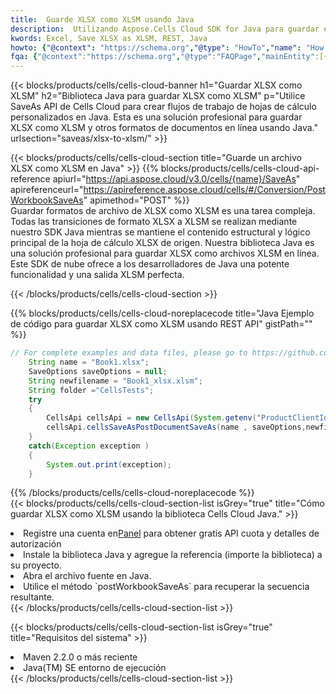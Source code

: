 ```yaml
---
title:  Guarde XLSX como XLSM usando Java
description:  Utilizando Aspose.Cells Cloud SDK for Java para guardar el archivo en formato XLSX como archivo en formato XLSM.
kwords: Excel, Save XLSX as XLSM, REST, Java
howto: {"@context": "https://schema.org","@type": "HowTo","name": "How to save XLSX as XLSM using the Cells Cloud Java library.","description": "How to save XLSX as XLSM using the Cells Cloud Java library.","image": {"@type": "ImageObject"},"url": "/java/saveas/xlsx-to-xlsm/","step": [{ "@type": "HowToStep","name": "How to save XLSX as XLSM using the Cells Cloud Java library. step 1", "image": {"@type": "ImageObject",},"url": "/java/saveas/xlsx-to-xlsm/","text": "Register an account at <a href='https://dashboard.aspose.cloud/'>Dashboard</a> to get free API quota & authorization details",},{ "@type": "HowToStep","name": "How to save XLSX as XLSM using the Cells Cloud Java library. step 1", "image": {"@type": "ImageObject",},"url": "/java/saveas/xlsx-to-xlsm/","text": "Install Java library and add the reference (import the library) to your project.",},{ "@type": "HowToStep","name": "How to save XLSX as XLSM using the Cells Cloud Java library. step 1", "image": {"@type": "ImageObject",},"url": "/java/saveas/xlsx-to-xlsm/","text": "Open the source file in Java.",},{ "@type": "HowToStep","name": "How to save XLSX as XLSM using the Cells Cloud Java library. step 1", "image": {"@type": "ImageObject",},"url": "/java/saveas/xlsx-to-xlsm/","text": "Use the `postWorkbookSaveAs` method to retrieve the resulting stream.",}, ],"supply": {"@type": "HowToSupply","name": "document"},"tool": [{"@type": "HowToTool","name": "IntelliJ IDEA, Visual Studio Code, Eclipse"},{"@type": "HowToTool","name": "Aspose Cells"}],"totalTime": "PT6M"}
fqa: {"@context":"https://schema.org","@type":"FAQPage","mainEntity":[{"@type":"Question","name":"Why save file as other formats file in C# using REST API?","acceptedAnswer":{"@type":"Answer","text":"Documents are encoded in many ways, and some files may be incompatible with the software you use. To open and read such files, just save them as appropriate file formats.<br/><ol><li>Install .NET SDK and add the reference (import the library) to your project.</li><li>Open the source file in C# using REST API.</li><li>Call the PostWorkbookSaveAsRequest() method, passing an output filename with required extension.</li><li>Get the result of save as a separate file.</li></ol>"}},{"@type":"Question","name":"What file formats can I save as with your C# library?","acceptedAnswer":{"@type":"Answer","text":"We support a variety of file formats for conversion using .NET library, including XLSX, Excel, xls , PDF, CSV, HTML, Markdown, XML, PNG, JPG, TIFF, Json, TXT and many more."}},{"@type":"Question","name":"What is the maximum allowed file size for conversion using this .NET library?","acceptedAnswer":{"@type":"Answer","text":"There are no file size limits for format conversions using .NET library."}}]}
---
```

{{< blocks/products/cells/cells-cloud-banner h1="Guardar XLSX como XLSM" h2="Biblioteca Java para guardar XLSX como XLSM" p="Utilice SaveAs API de Cells Cloud para crear flujos de trabajo de hojas de cálculo personalizados en Java. Esta es una solución profesional para guardar XLSX como XLSM y otros formatos de documentos en línea usando Java." urlsection="saveas/xlsx-to-xlsm/" >}}

{{< blocks/products/cells/cells-cloud-section title="Guarde un archivo XLSX como XLSM en Java" >}}
{{% blocks/products/cells/cells-cloud-api-reference apiurl="https://api.aspose.cloud/v3.0/cells/{name}/SaveAs" apireferenceurl="https://apireference.aspose.cloud/cells/#/Conversion/PostWorkbookSaveAs" apimethod="POST" %}}
<br/>
Guardar formatos de archivo de XLSX como XLSM es una tarea compleja. Todas las transiciones de formato XLSX a XLSM se realizan mediante nuestro SDK Java mientras se mantiene el contenido estructural y lógico principal de la hoja de cálculo XLSX de origen. Nuestra biblioteca Java es una solución profesional para guardar XLSX como archivos XLSM en línea. Este SDK de nube ofrece a los desarrolladores de Java una potente funcionalidad y una salida XLSM perfecta.

{{< /blocks/products/cells/cells-cloud-section >}}

{{% blocks/products/cells/cells-cloud-noreplacecode title="Java Ejemplo de código para guardar XLSX como XLSM usando REST API" gistPath="" %}}
  
```java
// For complete examples and data files, please go to https://github.com/aspose-cells-cloud/aspose-cells-cloud-java/
    String name = "Book1.xlsx";
    SaveOptions saveOptions = null;
    String newfilename = "Book1_xlsx.xlsm";
    String folder ="CellsTests";
    try 
    {
        CellsApi cellsApi = new CellsApi(System.getenv("ProductClientId"), System.getenv("ProductClientSecret"));
        cellsApi.cellsSaveAsPostDocumentSaveAs(name , saveOptions,newfilename,false,false,folder,null,null,null,true);                       
    }
    catch(Exception exception )
    {
        System.out.print(exception);
    }
```
  
{{% /blocks/products/cells/cells-cloud-noreplacecode %}}
<br/>
{{< blocks/products/cells/cells-cloud-section-list isGrey="true" title="Cómo guardar XLSX como XLSM usando la biblioteca Cells Cloud Java." >}}
<li> Registre una cuenta en<a href="https://dashboard.aspose.cloud/">Panel</a> para obtener gratis API cuota y detalles de autorización</li>
<li>Instale la biblioteca Java y agregue la referencia (importe la biblioteca) a su proyecto.</li>
<li>Abra el archivo fuente en Java.</li>
<li>Utilice el método `postWorkbookSaveAs` para recuperar la secuencia resultante.</li>
{{< /blocks/products/cells/cells-cloud-section-list >}}

{{< blocks/products/cells/cells-cloud-section-list isGrey="true" title="Requisitos del sistema" >}}
<li>Maven 2.2.0 o más reciente</li>
<li>Java(TM) SE entorno de ejecución</li>
{{< /blocks/products/cells/cells-cloud-section-list >}}
